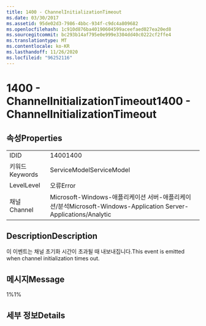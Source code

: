 ```yaml
---
title: 1400 - ChannelInitializationTimeout
ms.date: 03/30/2017
ms.assetid: 95de02d3-7986-4bbc-934f-c9dc4a809682
ms.openlocfilehash: 1c910d876ba40190604599aceefaed027ea20ed8
ms.sourcegitcommit: bc293b14af795e0e999e3304dd40c0222cf2ffe4
ms.translationtype: MT
ms.contentlocale: ko-KR
ms.lasthandoff: 11/26/2020
ms.locfileid: "96252116"
---
```

# <a name="1400---channelinitializationtimeout"></a><span data-ttu-id="b263f-102">1400 - ChannelInitializationTimeout</span><span class="sxs-lookup"><span data-stu-id="b263f-102">1400 - ChannelInitializationTimeout</span></span>

## <a name="properties"></a><span data-ttu-id="b263f-103">속성</span><span class="sxs-lookup"><span data-stu-id="b263f-103">Properties</span></span>  
  
|||  
|-|-|  
|<span data-ttu-id="b263f-104">ID</span><span class="sxs-lookup"><span data-stu-id="b263f-104">ID</span></span>|<span data-ttu-id="b263f-105">1400</span><span class="sxs-lookup"><span data-stu-id="b263f-105">1400</span></span>|  
|<span data-ttu-id="b263f-106">키워드</span><span class="sxs-lookup"><span data-stu-id="b263f-106">Keywords</span></span>|<span data-ttu-id="b263f-107">ServiceModel</span><span class="sxs-lookup"><span data-stu-id="b263f-107">ServiceModel</span></span>|  
|<span data-ttu-id="b263f-108">Level</span><span class="sxs-lookup"><span data-stu-id="b263f-108">Level</span></span>|<span data-ttu-id="b263f-109">오류</span><span class="sxs-lookup"><span data-stu-id="b263f-109">Error</span></span>|  
|<span data-ttu-id="b263f-110">채널</span><span class="sxs-lookup"><span data-stu-id="b263f-110">Channel</span></span>|<span data-ttu-id="b263f-111">Microsoft-Windows-애플리케이션 서버-애플리케이션/분석</span><span class="sxs-lookup"><span data-stu-id="b263f-111">Microsoft-Windows-Application Server-Applications/Analytic</span></span>|  
  
## <a name="description"></a><span data-ttu-id="b263f-112">Description</span><span class="sxs-lookup"><span data-stu-id="b263f-112">Description</span></span>  

 <span data-ttu-id="b263f-113">이 이벤트는 채널 초기화 시간이 초과될 때 내보내집니다.</span><span class="sxs-lookup"><span data-stu-id="b263f-113">This event is emitted when channel initialization times out.</span></span>  
  
## <a name="message"></a><span data-ttu-id="b263f-114">메시지</span><span class="sxs-lookup"><span data-stu-id="b263f-114">Message</span></span>  

 <span data-ttu-id="b263f-115">1%</span><span class="sxs-lookup"><span data-stu-id="b263f-115">1%</span></span>  
  
## <a name="details"></a><span data-ttu-id="b263f-116">세부 정보</span><span class="sxs-lookup"><span data-stu-id="b263f-116">Details</span></span>
